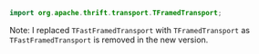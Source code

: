 ```java
import org.apache.thrift.transport.TFramedTransport;
```

Note: I replaced `TFastFramedTransport` with `TFramedTransport` as `TFastFramedTransport` is removed in the new version.